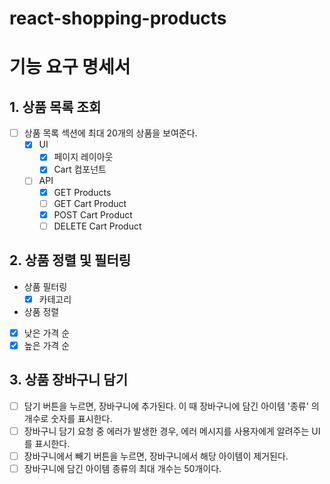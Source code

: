 # react-shopping-products

# 기능 요구 명세서

## 1. 상품 목록 조회

- [ ] 상품 목록 섹션에 최대 20개의 상품을 보여준다.
  - [x] UI
    - [x] 페이지 레이아웃
    - [x] Cart 컴포넌트
  - [ ] API
    - [x] GET Products
    - [ ] GET Cart Product
    - [x] POST Cart Product
    - [ ] DELETE Cart Product

## 2. 상품 정렬 및 필터링

- 상품 필터링
  - [x] 카테고리
- 상품 정렬
- [x] 낮은 가격 순
- [x] 높은 가격 순

## 3. 상품 장바구니 담기

- [ ] 담기 버튼을 누르면, 장바구니에 추가된다. 이 때 장바구니에 담긴 아이템 '종류' 의 개수로 숫자를 표시한다.
- [ ] 장바구니 담기 요청 중 에러가 발생한 경우, 에러 메시지를 사용자에게 알려주는 UI를 표시한다.
- [ ] 장바구니에서 빼기 버튼을 누르면, 장바구니에서 해당 아이템이 제거된다.
- [ ] 장바구니에 담긴 아이템 종류의 최대 개수는 50개이다.
